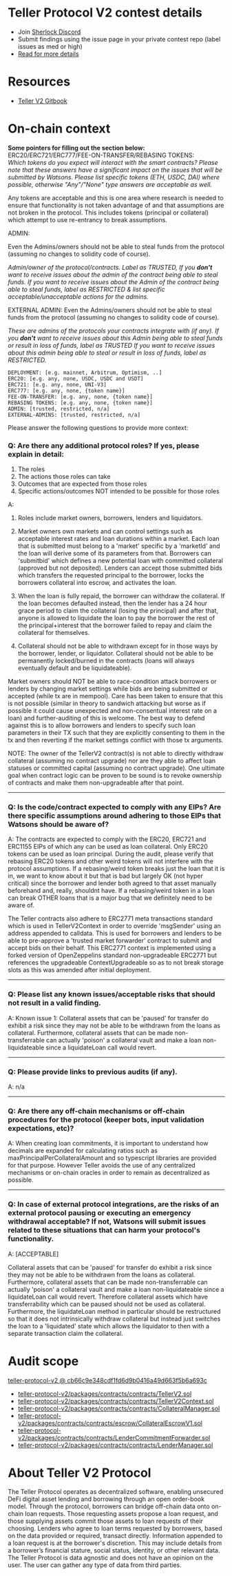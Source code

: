 
# Teller Protocol V2 contest details

- Join [Sherlock Discord](https://discord.gg/MABEWyASkp)
- Submit findings using the issue page in your private contest repo (label issues as med or high)
- [Read for more details](https://docs.sherlock.xyz/audits/watsons)

# Resources

- [Teller V2 Gitbook](https://docs.teller.org/teller-v2/)

# On-chain context
 

**Some pointers for filling out the section below:**  
ERC20/ERC721/ERC777/FEE-ON-TRANSFER/REBASING TOKENS:  
*Which tokens do you expect will interact with the smart contracts? Please note that these answers have a significant impact on the issues that will be submitted by Watsons. Please list specific tokens (ETH, USDC, DAI) where possible, otherwise "Any"/"None" type answers are acceptable as well.*

Any tokens are acceptable and this is one area where research is needed to ensure that functionality is not taken advantage of and that assumptions are not broken in the protocol. This includes tokens (principal or collateral) which attempt to use re-entrancy to break assumptions. 


ADMIN:

Even the Admins/owners should not be able to steal funds from the protocol (assuming no changes to solidity code of course).

*Admin/owner of the protocol/contracts.
Label as TRUSTED, If you **don't** want to receive issues about the admin of the contract being able to steal funds. 
If you want to receive issues about the Admin of the contract being able to steal funds, label as RESTRICTED & list specific acceptable/unacceptable actions for the admins.*

EXTERNAL ADMIN:
Even the Admins/owners should not be able to steal funds from the protocol (assuming no changes to solidity code of course).

*These are admins of the protocols your contracts integrate with (if any). 
If you **don't** want to receive issues about this Admin being able to steal funds or result in loss of funds, label as TRUSTED
If you want to receive issues about this admin being able to steal or result in loss of funds, label as RESTRICTED.*
 
```
DEPLOYMENT: [e.g. mainnet, Arbitrum, Optimism, ..]
ERC20: [e.g. any, none, USDC, USDC and USDT]
ERC721: [e.g. any, none, UNI-V3]
ERC777: [e.g. any, none, {token name}]
FEE-ON-TRANSFER: [e.g. any, none, {token name}]
REBASING TOKENS: [e.g. any, none, {token name}]
ADMIN: [trusted, restricted, n/a]
EXTERNAL-ADMINS: [trusted, restricted, n/a]
```


Please answer the following questions to provide more context: 
### Q: Are there any additional protocol roles? If yes, please explain in detail:
1) The roles
2) The actions those roles can take 
3) Outcomes that are expected from those roles 
4) Specific actions/outcomes NOT intended to be possible for those roles

A: 
1) Roles include market owners, borrowers, lenders and liquidators. 

2) Market owners own markets and can control settings such as acceptable interest rates and loan durations within a market.  Each loan that is submitted must belong to a 'market' specific by a 'marketId' and the loan will derive some of its parameters from that.   Borrowers can 'submitbid' which defines a new potential loan with committed collateral (approved but not deposited).  Lenders can accept those submitted bids which transfers the requested principal to the borrower, locks the borrowers collateral into escrow, and activates the loan. 

3)  When the loan is fully repaid, the borrower can withdraw the collateral.  If the loan becomes defaulted instead, then the lender has a 24 hour grace period to claim the collateral (losing the principal) and after that, anyone is allowed to liquidate the loan to pay the borrower the rest of the principal+interest that the borrower failed to repay and claim the collateral for themselves.  

4) Collateral should not be able to withdrawn except for in those ways by the borrower, lender, or liquidator.  Collateral should not be able to be permanently locked/burned in the contracts (loans will always eventually default and be liquidateable). 

Market owners should NOT be able to race-condition attack borrowers or lenders by changing market settings while bids are being submitted or accepted (while tx are in mempool).  Care has been taken to ensure that this is not possible (similar in theory to sandwich attacking but worse as if possible it could cause unexpected and non-consentual interest rate on a loan) and further-auditing of this is welcome.  The best way to defend against this is to allow borrowers and lenders to specify such loan parameters in their TX such that they are explicitly consenting to them in the tx and then reverting if the market settings conflict with those tx arguments. 



NOTE: The owner of the TellerV2 contract(s) is not able to directly withdraw collateral (assuming no contract upgrade) nor are they able to affect loan statuses or committed capital (assuming no contract upgrade).  One ultimate goal when contract logic can be proven to be sound is to revoke ownership of contracts and make them non-upgradeable after that point. 

___
### Q: Is the code/contract expected to comply with any EIPs? Are there specific assumptions around adhering to those EIPs that Watsons should be aware of?

A: The contracts are expected to comply with the ERC20, ERC721 and ERC1155 EIPs of which any can be used as loan collateral.  Only ERC20 tokens can be used as loan principal.  During the audit, please verify that rebasing ERC20 tokens and other weird tokens will not interfere with the protocol assumptions.  If a rebasing/weird token breaks just the loan that it is in, we want to know about it but that is bad but largely OK (not hyper critical) since the borrower and lender both agreed to that asset manually beforehand and, really, shouldnt have.  If a rebasing/weird token in a loan can break OTHER loans that is a major bug that we definitely need to be aware of.  

The Teller contracts also adhere to ERC2771 meta transactions standard which is used in TellerV2Context in order to override 'msgSender' using an address appended to calldata.  This is used for borrowers and lenders to be able to pre-approve a 'trusted market forwarder' contract to submit and accept bids on their behalf.  This ERC2771 context is implemented using a forked version of OpenZeppelins standard non-upgradeable ERC2771 but references the upgradeable ContextUpgradeable so as to not break storage slots as this was amended after initial deployment. 


___

### Q: Please list any known issues/acceptable risks that should not result in a valid finding.

A: Known issue 1: Collateral assets that can be 'paused' for transfer do exhibit a risk since they may not be able to be withdrawn from the loans as collateral. Furthermore, collateral assets that can be made non-transferrable can actually 'poison' a collateral vault and make a loan non-liquidateable since a liquidateLoan call would revert.  


____
### Q: Please provide links to previous audits (if any).
A: n/a

___

### Q: Are there any off-chain mechanisms or off-chain procedures for the protocol (keeper bots, input validation expectations, etc)? 

A: When creating loan commitments, it is important to understand how decimals are expanded for calculating ratios such as maxPrincipalPerCollateralAmount and so typescript libraries are provided for that purpose.  However Teller avoids the use of any centralized mechanisms or on-chain oracles in order to remain as decentralized as possible.  

_____

### Q: In case of external protocol integrations, are the risks of an external protocol pausing or executing an emergency withdrawal acceptable? If not, Watsons will submit issues related to these situations that can harm your protocol's functionality. 

A: [ACCEPTABLE] 

Collateral assets that can be 'paused' for transfer do exhibit a risk since they may not be able to be withdrawn from the loans as collateral. Furthermore, collateral assets that can be made non-transferrable can actually 'poison' a collateral vault and make a loan non-liquidateable since a liquidateLoan call would revert.  Therefore collateral assets which have transferrability which can be paused should not be used as collateral.  Furthermore, the liquidateLoan method in particular should be restructured so that it does not intrinsically withdraw collateral but instead just switches the loan to a 'liquidated' state which allows the liquidator to then with a separate transaction claim the collateral.  


# Audit scope


[teller-protocol-v2 @ cb66c9e348cdf1fd6d9b0416a49d663f5b6a693c](https://github.com/teller-protocol/teller-protocol-v2/tree/cb66c9e348cdf1fd6d9b0416a49d663f5b6a693c)
- [teller-protocol-v2/packages/contracts/contracts/TellerV2.sol](teller-protocol-v2/packages/contracts/contracts/TellerV2.sol)
- [teller-protocol-v2/packages/contracts/contracts/TellerV2Context.sol](teller-protocol-v2/packages/contracts/contracts/TellerV2Context.sol)
- [teller-protocol-v2/packages/contracts/contracts/CollateralManager.sol](teller-protocol-v2/packages/contracts/contracts/CollateralManager.sol)
- [teller-protocol-v2/packages/contracts/contracts/escrow/CollateralEscrowV1.sol](teller-protocol-v2/packages/contracts/contracts/escrow/CollateralEscrowV1.sol)
- [teller-protocol-v2/packages/contracts/contracts/LenderCommitmentForwarder.sol](teller-protocol-v2/packages/contracts/contracts/LenderCommitmentForwarder.sol)
- [teller-protocol-v2/packages/contracts/contracts/LenderManager.sol](teller-protocol-v2/packages/contracts/contracts/LenderManager.sol)



# About Teller V2 Protocol
The Teller Protocol operates as decentralized software, enabling unsecured DeFi digital asset lending and borrowing through an open order-book model.
Through the protocol, borrowers can bridge off-chain data onto on-chain loan requests. Those requesting assets propose a loan request, and those supplying assets commit those assets to loan requests of their choosing. Lenders who agree to loan terms requested by borrowers, based on the data provided or required, transact directly.
Information appended to a loan request is at the borrower's discretion. This may include details from a borrower’s financial stature, social status, identity, or other relevant data. The Teller Protocol is data agnostic and does not have an opinion on the user. The user can gather any type of data from third parties.

